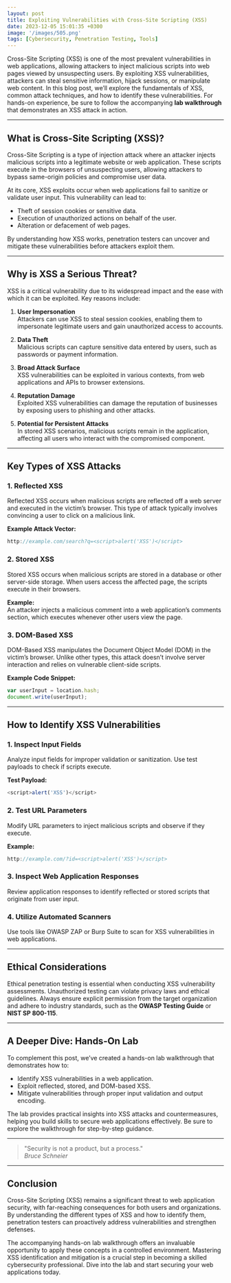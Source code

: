 ```yaml
---
layout: post
title: Exploiting Vulnerabilities with Cross-Site Scripting (XSS)
date: 2023-12-05 15:01:35 +0300
image: '/images/505.png'
tags: [Cybersecurity, Penetration Testing, Tools]
---
```


Cross-Site Scripting (XSS) is one of the most prevalent vulnerabilities in web applications, allowing attackers to inject malicious scripts into web pages viewed by unsuspecting users. By exploiting XSS vulnerabilities, attackers can steal sensitive information, hijack sessions, or manipulate web content. In this blog post, we’ll explore the fundamentals of XSS, common attack techniques, and how to identify these vulnerabilities. For hands-on experience, be sure to follow the accompanying **lab walkthrough** that demonstrates an XSS attack in action.

---

## What is Cross-Site Scripting (XSS)?

Cross-Site Scripting is a type of injection attack where an attacker injects malicious scripts into a legitimate website or web application. These scripts execute in the browsers of unsuspecting users, allowing attackers to bypass same-origin policies and compromise user data.

At its core, XSS exploits occur when web applications fail to sanitize or validate user input. This vulnerability can lead to:
- Theft of session cookies or sensitive data.  
- Execution of unauthorized actions on behalf of the user.  
- Alteration or defacement of web pages.  

By understanding how XSS works, penetration testers can uncover and mitigate these vulnerabilities before attackers exploit them.

---

## Why is XSS a Serious Threat?

XSS is a critical vulnerability due to its widespread impact and the ease with which it can be exploited. Key reasons include:

1. **User Impersonation**  
   Attackers can use XSS to steal session cookies, enabling them to impersonate legitimate users and gain unauthorized access to accounts.

2. **Data Theft**  
   Malicious scripts can capture sensitive data entered by users, such as passwords or payment information.

3. **Broad Attack Surface**  
   XSS vulnerabilities can be exploited in various contexts, from web applications and APIs to browser extensions.

4. **Reputation Damage**  
   Exploited XSS vulnerabilities can damage the reputation of businesses by exposing users to phishing and other attacks.

5. **Potential for Persistent Attacks**  
   In stored XSS scenarios, malicious scripts remain in the application, affecting all users who interact with the compromised component.

---

## Key Types of XSS Attacks

### 1. **Reflected XSS**
Reflected XSS occurs when malicious scripts are reflected off a web server and executed in the victim’s browser. This type of attack typically involves convincing a user to click on a malicious link.

**Example Attack Vector:**  
```javascript
http://example.com/search?q=<script>alert('XSS')</script>
```

### 2. **Stored XSS**
Stored XSS occurs when malicious scripts are stored in a database or other server-side storage. When users access the affected page, the scripts execute in their browsers.

**Example:**  
An attacker injects a malicious comment into a web application’s comments section, which executes whenever other users view the page.

### 3. **DOM-Based XSS**
DOM-Based XSS manipulates the Document Object Model (DOM) in the victim’s browser. Unlike other types, this attack doesn’t involve server interaction and relies on vulnerable client-side scripts.

**Example Code Snippet:**  
```javascript
var userInput = location.hash;
document.write(userInput);
```

---

## How to Identify XSS Vulnerabilities

### 1. **Inspect Input Fields**
Analyze input fields for improper validation or sanitization. Use test payloads to check if scripts execute.

**Test Payload:**  
```javascript
<script>alert('XSS')</script>
```

### 2. **Test URL Parameters**
Modify URL parameters to inject malicious scripts and observe if they execute.

**Example:**  
```javascript
http://example.com/?id=<script>alert('XSS')</script>
```

### 3. **Inspect Web Application Responses**
Review application responses to identify reflected or stored scripts that originate from user input.

### 4. **Utilize Automated Scanners**
Use tools like OWASP ZAP or Burp Suite to scan for XSS vulnerabilities in web applications.

---

## Ethical Considerations

Ethical penetration testing is essential when conducting XSS vulnerability assessments. Unauthorized testing can violate privacy laws and ethical guidelines. Always ensure explicit permission from the target organization and adhere to industry standards, such as the **OWASP Testing Guide** or **NIST SP 800-115**.

---

## A Deeper Dive: Hands-On Lab

To complement this post, we’ve created a hands-on lab walkthrough that demonstrates how to:
- Identify XSS vulnerabilities in a web application.
- Exploit reflected, stored, and DOM-based XSS.
- Mitigate vulnerabilities through proper input validation and output encoding.

The lab provides practical insights into XSS attacks and countermeasures, helping you build skills to secure web applications effectively. Be sure to explore the walkthrough for step-by-step guidance.

---

> "Security is not a product, but a process."  
> <cite>Bruce Schneier</cite>

---

## Conclusion

Cross-Site Scripting (XSS) remains a significant threat to web application security, with far-reaching consequences for both users and organizations. By understanding the different types of XSS and how to identify them, penetration testers can proactively address vulnerabilities and strengthen defenses.

The accompanying hands-on lab walkthrough offers an invaluable opportunity to apply these concepts in a controlled environment. Mastering XSS identification and mitigation is a crucial step in becoming a skilled cybersecurity professional. Dive into the lab and start securing your web applications today.
